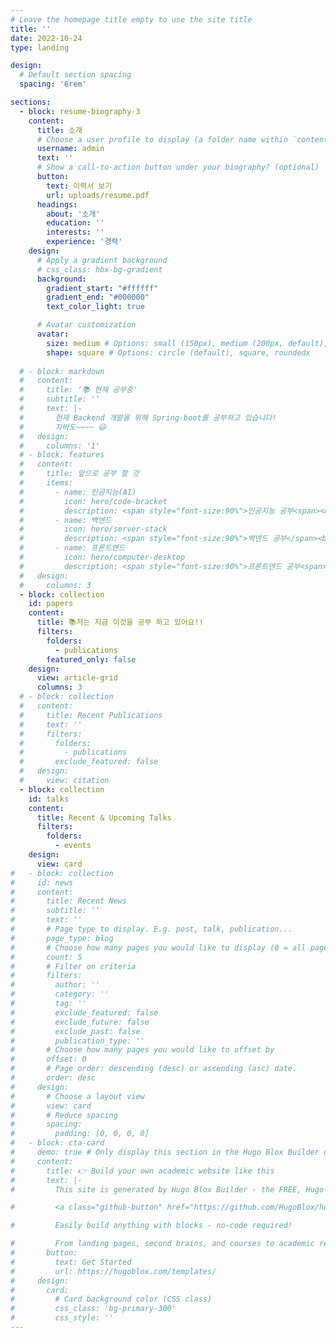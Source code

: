 ```yaml
---
# Leave the homepage title empty to use the site title
title: ''
date: 2022-10-24
type: landing

design:
  # Default section spacing
  spacing: '6rem'

sections:
  - block: resume-biography-3
    content:
      title: 소개
      # Choose a user profile to display (a folder name within `content/authors/`)
      username: admin
      text: ''
      # Show a call-to-action button under your biography? (optional)
      button:
        text: 이력서 보기
        url: uploads/resume.pdf
      headings:
        about: '소개'
        education: ''
        interests: ''
        experience: '경력'
    design:
      # Apply a gradient background
      # css_class: hbx-bg-gradient
      background:
        gradient_start: "#ffffff"
        gradient_end: "#000000"
        text_color_light: true

      # Avatar customization
      avatar:
        size: medium # Options: small (150px), medium (200px, default), large (320px), xl (400px), xxl (500px)
        shape: square # Options: circle (default), square, roundedx
    
  # - block: markdown
  #   content:
  #     title: '📚 현재 공부중'
  #     subtitle: ''
  #     text: |-
  #       현재 Backend 개발을 위해 Spring-boot를 공부하고 있습니다!
  #       자바도~~~~ 😃
  #   design:
  #     columns: '1'
  # - block: features
  #   content:
  #     title: 앞으로 공부 할 것
  #     items:
  #       - name: 인공지능(AI)
  #         icon: hero/code-bracket
  #         description: <span style="font-size:90%">인공지능 공부<span><br><br>
  #       - name: 백엔드
  #         icon: hero/server-stack
  #         description: <span style="font-size:90%">백엔드 공부</span><br><br>
  #       - name: 프론트엔드
  #         icon: hero/computer-desktop
  #         description: <span style="font-size:90%">프론트엔드 공부<span><br><br>
  #   design:
  #     columns: 3
  - block: collection
    id: papers
    content:
      title: 📚저는 지금 이것을 공부 하고 있어요!!
      filters:
        folders:
          - publications
        featured_only: false
    design:
      view: article-grid
      columns: 3
  # - block: collection
  #   content:
  #     title: Recent Publications
  #     text: ''
  #     filters:
  #       folders:
  #         - publications
  #       exclude_featured: false
  #   design:
  #     view: citation
  - block: collection
    id: talks
    content:
      title: Recent & Upcoming Talks
      filters:
        folders:
          - events
    design:
      view: card
#   - block: collection
#     id: news
#     content:
#       title: Recent News
#       subtitle: ''
#       text: ''
#       # Page type to display. E.g. post, talk, publication...
#       page_type: blog
#       # Choose how many pages you would like to display (0 = all pages)
#       count: 5
#       # Filter on criteria
#       filters:
#         author: ''
#         category: ''
#         tag: ''
#         exclude_featured: false
#         exclude_future: false
#         exclude_past: false
#         publication_type: ''
#       # Choose how many pages you would like to offset by
#       offset: 0
#       # Page order: descending (desc) or ascending (asc) date.
#       order: desc
#     design:
#       # Choose a layout view
#       view: card
#       # Reduce spacing
#       spacing:
#         padding: [0, 0, 0, 0]
#   - block: cta-card
#     demo: true # Only display this section in the Hugo Blox Builder demo site
#     content:
#       title: 👉 Build your own academic website like this
#       text: |-
#         This site is generated by Hugo Blox Builder - the FREE, Hugo-based open source website builder trusted by 250,000+ academics like you.

#         <a class="github-button" href="https://github.com/HugoBlox/hugo-blox-builder" data-color-scheme="no-preference: light; light: light; dark: dark;" data-icon="octicon-star" data-size="large" data-show-count="true" aria-label="Star HugoBlox/hugo-blox-builder on GitHub">Star</a>

#         Easily build anything with blocks - no-code required!

#         From landing pages, second brains, and courses to academic resumés, conferences, and tech blogs.
#       button:
#         text: Get Started
#         url: https://hugoblox.com/templates/
#     design:
#       card:
#         # Card background color (CSS class)
#         css_class: 'bg-primary-300'
#         css_style: ''
---
```


